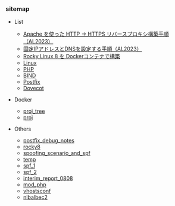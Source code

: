 ### sitemap
- List
  - [Apache を使った HTTP → HTTPS リバースプロキシ構築手順（AL2023）](https://techmsy.github.io/technote/techinfo/rvproxy)
  - [固定IPアドレスとDNSを設定する手順（AL2023）](https://techmsy.github.io/technote/techinfo/ipaddress)
  - [Rocky Linux 8 を Dockerコンテナで構築](https://techmsy.github.io/technote/techinfo/rockylinux8)
  - [Linux](https://techmsy.github.io/technote/techinfo/bestpractice_of_linux)
  - [PHP](https://techmsy.github.io/technote/techinfo/php)
  - [BIND](https://techmsy.github.io/technote/techinfo/bind)
  - [Postfix](https://techmsy.github.io/technote/techinfo/postfix)
  - [Dovecot](https://techmsy.github.io/technote/techinfo/dovecot)

- Docker
  - [proj_tree](https://techmsy.github.io/technote/docker/proj_tree)
  - [proj](https://techmsy.github.io/technote/docker/proj)

- Others
  - [postfix_debug_notes](https://techmsy.github.io/technote/others/postfix_debug_notes)
  - [rocky8](https://techmsy.github.io/technote/others/rocky8)
  - [spoofing_scenario_and_spf](https://techmsy.github.io/technote/others/spoofing_scenario_and_spf)
  - [temp](https://techmsy.github.io/technote/others/temp)
  - [spf_1](https://techmsy.github.io/technote/others/spf_1)
  - [spf_2](https://techmsy.github.io/technote/others/spf_2)
  - [interim_report_0808](https://techmsy.github.io/technote/others/interim_report_0808)
  - [mod_php](https://techmsy.github.io/technote/others/mod_php)
  - [vhostsconf](https://techmsy.github.io/technote/others/vhostsconf)
  - [nlbalbec2](https://techmsy.github.io/technote/others/nlbalbec2)
